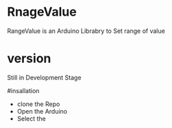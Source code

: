 # RnageValue
RangeValue is an Arduino Librabry to Set range of value 

# version 
Still in Development Stage

#insallation 
- clone the Repo 
- Open the Arduino 
- Select the
